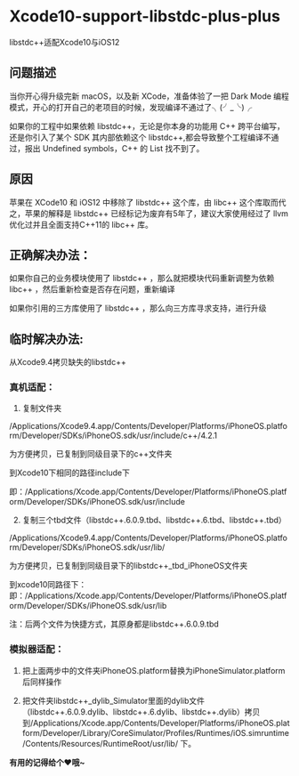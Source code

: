 # Xcode10-support-libstdc-plus-plus
libstdc++适配Xcode10与iOS12

## 问题描述
当你开心得升级完新 macOS，以及新 XCode，准备体验了一把 Dark Mode 编程模式，开心的打开自己的老项目的时候，发现编译不通过了╮(╯_╰)╭

如果你的工程中如果依赖 libstdc++，无论是你本身的功能用 C++ 跨平台编写，还是你引入了某个 SDK 其内部依赖这个 libstdc++,都会导致整个工程编译不通过，报出 Undefined symbols，C++ 的 List 找不到了。

## 原因
苹果在 XCode10 和 iOS12 中移除了 libstdc++ 这个库，由 libc++ 这个库取而代之，苹果的解释是 libstdc++ 已经标记为废弃有5年了，建议大家使用经过了 llvm 优化过并且全面支持C++11的 libc++ 库。

## 正确解决办法：

如果你自己的业务模块使用了 libstdc++ ，那么就把模块代码重新调整为依赖 libc++ ，然后重新检查是否存在问题，重新编译

如果你引用的三方库使用了 libstdc++ ，那么向三方库寻求支持，进行升级

## 临时解决办法:
从Xcode9.4拷贝缺失的libstdc++

### 真机适配：
1. 复制文件夹

/Applications/Xcode9.4.app/Contents/Developer/Platforms/iPhoneOS.platform/Developer/SDKs/iPhoneOS.sdk/usr/include/c++/4.2.1

为方便拷贝，已复制到同级目录下的c++文件夹

到Xcode10下相同的路径include下

即：/Applications/Xcode.app/Contents/Developer/Platforms/iPhoneOS.platform/Developer/SDKs/iPhoneOS.sdk/usr/include

2. 复制三个tbd文件（libstdc++.6.0.9.tbd、libstdc++.6.tbd、libstdc++.tbd）

/Applications/Xcode9.4.app/Contents/Developer/Platforms/iPhoneOS.platform/Developer/SDKs/iPhoneOS.sdk/usr/lib/

为方便拷贝，已复制到同级目录下的libstdc++_tbd_iPhoneOS文件夹

到xcode10同路径下：
即：/Applications/Xcode.app/Contents/Developer/Platforms/iPhoneOS.platform/Developer/SDKs/iPhoneOS.sdk/usr/lib

注：后两个文件为快捷方式，其原身都是libstdc++.6.0.9.tbd


### 模拟器适配： 
1. 把上面两步中的文件夹iPhoneOS.platform替换为iPhoneSimulator.platform后同样操作

2. 把文件夹libstdc++_dylib_Simulator里面的dylib文件（libstdc++.6.0.9.dylib、libstdc++.6.dylib、libstdc++.dylib）拷贝到/Applications/Xcode.app/Contents/Developer/Platforms/iPhoneOS.platform/Developer/Library/CoreSimulator/Profiles/Runtimes/iOS.simruntime/Contents/Resources/RuntimeRoot/usr/lib/ 下。

**有用的记得给个❤️哦~**
